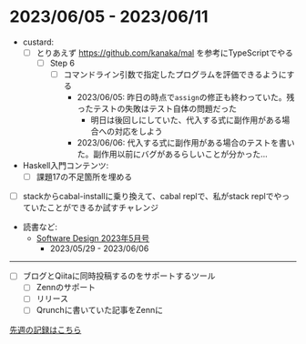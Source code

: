 # 2023/06/05 - 2023/06/11

- custard:
    - [ ] とりあえず <https://github.com/kanaka/mal> を参考にTypeScriptでやる
        - [ ] Step 6
            - [ ] コマンドライン引数で指定したプログラムを評価できるようにする
                - 2023/06/05: 昨日の時点で`assign`の修正も終わっていた。残ったテストの失敗はテスト自体の問題だった
                    - 明日は後回しにしていた、代入する式に副作用がある場合への対応をしよう
                - 2023/06/06: 代入する式に副作用がある場合のテストを書いた。副作用以前にバグがあるらしいことが分かった...
- Haskell入門コンテンツ:
    - [ ] 課題17の不足箇所を埋める
- [ ] stackからcabal-installに乗り換えて、cabal replで、私がstack replでやっていたことができるか試すチャレンジ
- 読書など:
    - [Software Design 2023年5月号](https://gihyo.jp/magazine/SD/archive/2023/202305)
        - 2023/05/29 - 2023/06/06

------

- [ ] ブログとQiitaに同時投稿するのをサポートするツール
    - [ ] Zennのサポート
    - [ ] リリース
    - [ ] Qrunchに書いていた記事をZennに

[先週の記録はこちら](https://github.com/igrep/daily-commits/blob/53f61564b900257b0ff2dcda9e07ad3d2ea80d35/yesterday.md)
